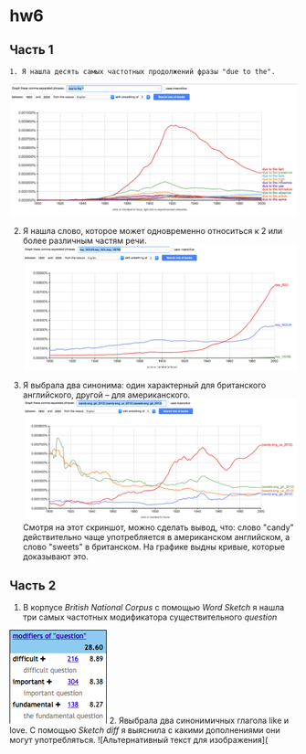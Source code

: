 # hw6
## Часть 1
    1. Я нашла десять самых частотных продолжений фразы "due to the".
![Альтернативный текст для изображения](https://github.com/aishakaplanova/hw6/blob/master/Снимок%20экрана%202018-04-08%20в%200.16.23.png)
    
2. Я нашла слово, которое может одновременно относиться к 2 или более различным частям речи.
![Альтернативный текст для изображения](https://github.com/aishakaplanova/hw6/blob/master/Снимок%20экрана%202018-04-08%20в%200.30.03.png)

3. Я выбрала два синонима: один характерный для британского английского, другой – для американского.
![Альтернативный текст для изображения](https://github.com/aishakaplanova/hw6/blob/master/Снимок%20экрана%202018-04-08%20в%200.57.30.png)
    Смотря на этот скриншот, можно сделать вывод, что: слово "candy" действительно чаще употребляется в американском английском, а слово "sweets" в британском. На графике выдны кривые, которые доказывают это.
## Часть 2
1. В корпусе *British National Corpus* с помощью *Word Sketch* я нашла три самых частотных модификатора существительного *question*

![Альтернативный текст для изображения](https://github.com/aishakaplanova/hw6/blob/master/Снимок%20экрана%202018-04-08%20в%2012.33.17.png)
2. Явыбрала два синонимичных глагола like и love. С помощью *Sketch diff* я выяснила с какими дополнениями они могут употребляться.
![Альтернативный текст для изображения](
